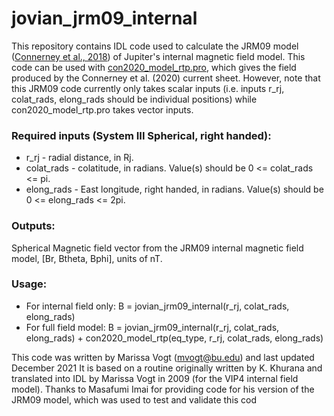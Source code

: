 # jovian_jrm09_internal
This repository contains IDL code used to calculate the JRM09 model (<a href="https://agupubs.onlinelibrary.wiley.com/doi/abs/10.1002/2018GL077312
">Connerney et al., 2018</a>) of Jupiter's internal magnetic field model. This code can be used with <a href="https://github.com/marissav06/con2020_idl/blob/main/con2020_model_rtp.pro">con2020_model_rtp.pro</a>, which gives the field produced by the Connerney et al. (2020) current sheet. However, note that this JRM09 code currently only takes scalar inputs (i.e. inputs r_rj, colat_rads, elong_rads should be individual positions) while con2020_model_rtp.pro takes vector inputs.

<h3>Required inputs (System III Spherical, right handed):</h3>
<ul>
  <li>r_rj       - radial distance, in Rj. </li>                   
  <li>colat_rads - colatitude, in radians. Value(s) should be 0 <= colat_rads <=  pi. </li>
  <li>elong_rads - East longitude, right handed, in radians. Value(s) should be 0 <= elong_rads <= 2pi. </li>
</ul>

<h3>Outputs:</h3>
Spherical Magnetic field vector from the JRM09 internal magnetic field model, [Br, Btheta, Bphi], units of nT.

<h3>Usage:</h3>
<ul>
  <li>For internal field only: B = jovian_jrm09_internal(r_rj, colat_rads, elong_rads)</li>
 <li>For full field model: B = jovian_jrm09_internal(r_rj, colat_rads, elong_rads) + con2020_model_rtp(eq_type, r_rj, colat_rads, elong_rads)</li>
</ul>


This code was written by Marissa Vogt (mvogt@bu.edu) and last updated December 2021
It is based on a routine originally written by K. Khurana and translated into IDL by Marissa Vogt in 2009 (for the VIP4 internal field model). 
Thanks to Masafumi Imai for providing code for his version of the JRM09 model, which was used to test and validate this cod
